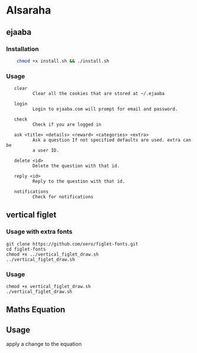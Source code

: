 # Alsaraha

## ejaaba

### Installation
```bash
    chmod +x install.sh && ./install.sh
```

### Usage

       clear
              Clear all the cookies that are stored at ~/.ejaaba

       login
              Login to ejaaba.com will prompt for email and password.

       check
              Check if you are logged in

       ask <title> <details> <reward> <categories> <extra>
              Ask a question If not specified defaults are used. extra can  be
              a user ID.

       delete <id>
              Delete the question with that id.

       reply <id>
              Reply to the question with that id.

       notifications
              Check for notifications

## vertical figlet

### Usage with extra fonts

    git clone https://github.com/xero/figlet-fonts.git
    cd figlet-fonts
    chmod +x ../vertical_figlet_draw.sh
    ../vertical_figlet_draw.sh

### Usage
    chmod +x vertical_figlet_draw.sh
    ./vertical_figlet_draw.sh

## Maths Equation

## Usage
apply a change to the equation
